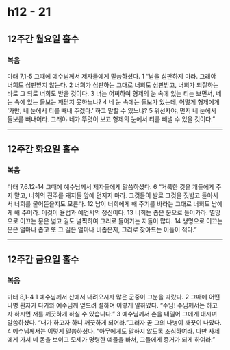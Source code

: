 # h12 - 21


## 12주간 월요일 홀수

### 복음
마태 7,1-5
그때에 예수님께서 제자들에게 말씀하셨다.
1 “남을 심판하지 마라.
그래야 너희도 심판받지 않는다.
2 너희가 심판하는 그대로 너희도 심판받고,
너희가 되질하는 바로 그 되로 너희도 받을 것이다.
3 너는 어찌하여 형제의 눈 속에 있는 티는 보면서,
네 눈 속에 있는 들보는 깨닫지 못하느냐?
4 네 눈 속에는 들보가 있는데,
어떻게 형제에게 ‘가만, 네 눈에서 티를 빼내 주겠다.’ 하고 말할 수 있느냐?
5 위선자야, 먼저 네 눈에서 들보를 빼내어라.
그래야 네가 뚜렷이 보고 형제의 눈에서 티를 빼낼 수 있을 것이다.”

----


## 12주간 화요일 홀수
### 복음
마태 7,6.12-14
그때에 예수님께서 제자들에게 말씀하셨다.
6 “거룩한 것을 개들에게 주지 말고, 너희의 진주를 돼지들 앞에 던지지 마라.
그것들이 발로 그것을 짓밟고 돌아서서 너희를 물어뜯을지도 모른다.
12 남이 너희에게 해 주기를 바라는 그대로 너희도 남에게 해 주어라.
이것이 율법과 예언서의 정신이다.
13 너희는 좁은 문으로 들어가라.
멸망으로 이끄는 문은 넓고 길도 널찍하여 그리로 들어가는 자들이 많다.
14 생명으로 이끄는 문은 얼마나 좁고 또 그 길은 얼마나 비좁은지,
그리로 찾아드는 이들이 적다.”

----

## 12주간 금요일 홀수
### 복음
마태 8,1-4
1 예수님께서 산에서 내려오시자 많은 군중이 그분을 따랐다.
2 그때에 어떤 나병 환자가 다가와
예수님께 엎드려 절하며 이렇게 말하였다.
“주님! 주님께서는 하고자 하시면 저를 깨끗하게 하실 수 있습니다.”
3 예수님께서 손을 내밀어 그에게 대시며 말씀하셨다.
“내가 하고자 하니 깨끗하게 되어라.”그러자 곧 그의 나병이 깨끗이 나았다.
4 예수님께서는 이렇게 말씀하셨다.
“아무에게도 말하지 않도록 조심하여라.
다만 사제에게 가서 네 몸을 보이고 모세가 명령한 예물을 바쳐,
그들에게 증거가 되게 하여라.”